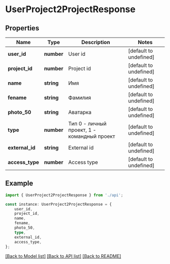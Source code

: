 # UserProject2ProjectResponse


## Properties

Name | Type | Description | Notes
------------ | ------------- | ------------- | -------------
**user_id** | **number** | User id | [default to undefined]
**project_id** | **number** | Project id | [default to undefined]
**name** | **string** | Имя | [default to undefined]
**fename** | **string** | Фамилия | [default to undefined]
**photo_50** | **string** | Аватарка | [default to undefined]
**type** | **number** | Тип 0 - личный проект, 1 - командный проект | [default to undefined]
**external_id** | **string** | External id | [default to undefined]
**access_type** | **number** | Access type | [default to undefined]

## Example

```typescript
import { UserProject2ProjectResponse } from './api';

const instance: UserProject2ProjectResponse = {
    user_id,
    project_id,
    name,
    fename,
    photo_50,
    type,
    external_id,
    access_type,
};
```

[[Back to Model list]](../README.md#documentation-for-models) [[Back to API list]](../README.md#documentation-for-api-endpoints) [[Back to README]](../README.md)
